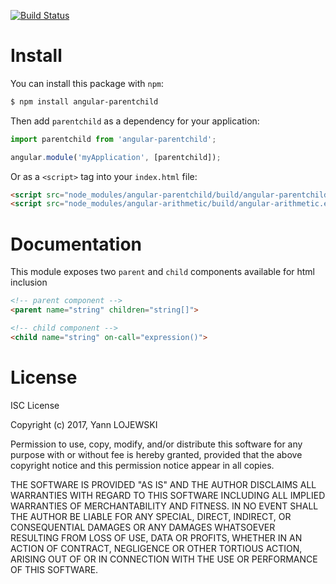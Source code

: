 [![Build Status](https://travis-ci.org/y4nnL/angular-parentchild.svg?branch=master)](https://travis-ci.org/y4nnL/angular-parentchild)
# Install
You can install this package with `npm`:
```sh
$ npm install angular-parentchild
```
Then add `parentchild` as a dependency for your application:
```javascript
import parentchild from 'angular-parentchild';

angular.module('myApplication', [parentchild]);
```
Or as a `<script>` tag into your `index.html` file:
```html
<script src="node_modules/angular-parentchild/build/angular-parentchild.es5.js"></script>
<script src="node_modules/angular-arithmetic/build/angular-arithmetic.es5.js"></script>
```
# Documentation
This module exposes two `parent` and `child` components available for html inclusion
```html
<!-- parent component -->
<parent name="string" children="string[]">

<!-- child component -->
<child name="string" on-call="expression()">
```
# License
ISC License

Copyright (c) 2017, Yann LOJEWSKI

Permission to use, copy, modify, and/or distribute this software for any
purpose with or without fee is hereby granted, provided that the above
copyright notice and this permission notice appear in all copies.

THE SOFTWARE IS PROVIDED "AS IS" AND THE AUTHOR DISCLAIMS ALL WARRANTIES
WITH REGARD TO THIS SOFTWARE INCLUDING ALL IMPLIED WARRANTIES OF
MERCHANTABILITY AND FITNESS. IN NO EVENT SHALL THE AUTHOR BE LIABLE FOR
ANY SPECIAL, DIRECT, INDIRECT, OR CONSEQUENTIAL DAMAGES OR ANY DAMAGES
WHATSOEVER RESULTING FROM LOSS OF USE, DATA OR PROFITS, WHETHER IN AN
ACTION OF CONTRACT, NEGLIGENCE OR OTHER TORTIOUS ACTION, ARISING OUT OF
OR IN CONNECTION WITH THE USE OR PERFORMANCE OF THIS SOFTWARE.
